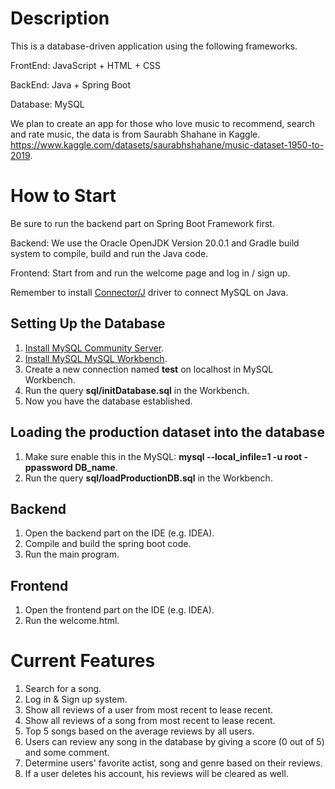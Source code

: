 # Description
This is a database-driven application using the following frameworks.

FrontEnd: JavaScript + HTML + CSS

BackEnd: Java + Spring Boot

Database: MySQL

We plan to create an app for those who love music to recommend, search and rate music, the data is from Saurabh Shahane in Kaggle.
https://www.kaggle.com/datasets/saurabhshahane/music-dataset-1950-to-2019.

# How to Start

Be sure to run the backend part on Spring Boot Framework first.

Backend: We use the Oracle OpenJDK Version 20.0.1 and Gradle build system to compile, build and run the Java code.

Frontend: Start from and run the welcome page and log in / sign up.

Remember to install [Connector/J](https://dev.mysql.com/downloads/connector/j/) driver to connect MySQL on Java.

## Setting Up the Database
1. [Install MySQL Community Server](https://dev.mysql.com/downloads/mysql/).
2. [Install MySQL MySQL Workbench](https://dev.mysql.com/downloads/workbench/).
3. Create a new connection named **test** on localhost in MySQL Workbench.
4. Run the query **sql/initDatabase.sql** in the Workbench.
5. Now you have the database established.

## Loading the production dataset into the database
1. Make sure enable this in the MySQL: **mysql --local_infile=1 -u root -ppassword DB_name**.
2. Run the query **sql/loadProductionDB.sql** in the Workbench.

## Backend
1. Open the backend part on the IDE (e.g. IDEA).
2. Compile and build the spring boot code.
3. Run the main program.

## Frontend
1. Open the frontend part on the IDE (e.g. IDEA).
2. Run the welcome.html.

# Current Features
1. Search for a song.
2. Log in & Sign up system.
3. Show all reviews of a user from most recent to lease recent.
4. Show all reviews of a song from most recent to lease recent.
5. Top 5 songs based on the average reviews by all users.
6. Users can review any song in the database by giving a score (0 out of 5) and some comment.
7. Determine users' favorite actist, song and genre based on their reviews.
8. If a user deletes his account, his reviews will be cleared as well.
